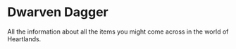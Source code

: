 # Dwarven Dagger


All the information about all the items you might come across in the world of Heartlands.

